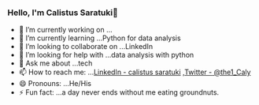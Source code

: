 ### Hello, I'm Calistus Saratuki👋

- 🔭 I’m currently working on ...
- 🌱 I’m currently learning ...Python for data analysis
- 👯 I’m looking to collaborate on ...LinkedIn
- 🤔 I’m looking for help with ...data analysis with python
- 💬 Ask me about ...tech 
- 📫 How to reach me: ...[LinkedIn - calistus saratuki](https://www.linkedin.com/in/calistus-saratuki/) ,[Twitter - @the1_Caly](https://twitter.com/the1_Caly)
- 😄 Pronouns: ...He/His
- ⚡ Fun fact: ...a day never ends without me eating groundnuts.
